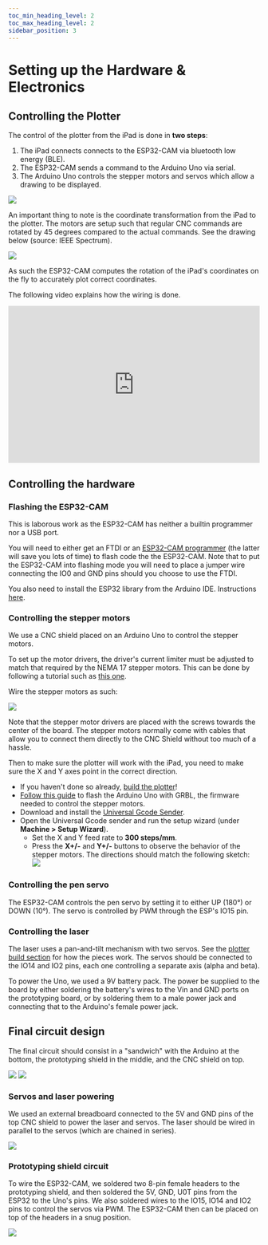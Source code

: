 ```yaml
---
toc_min_heading_level: 2
toc_max_heading_level: 2
sidebar_position: 3
---
```


# Setting up the Hardware & Electronics


## Controlling the Plotter 

The control of the plotter from the iPad is done in **two steps**:

1. The iPad connects connects to the ESP32-CAM via bluetooth low energy (BLE).
2. The ESP32-CAM sends a command to the Arduino Uno via serial.
3. The Arduino Uno controls the stepper motors and servos which allow a drawing to be displayed.

![](https://hackmd.io/_uploads/BJyiK4D82.png)

An important thing to note is the coordinate transformation from the iPad to the plotter. The motors are setup such that regular CNC commands are rotated by 45 degrees compared to the actual commands. See the drawing below (source: IEEE Spectrum).

![](https://spectrum.ieee.org/media-library/illustration-of-the-belt-motors-of-the-minikit.jpg?id=25592291&width=1580&quality=80)

As such the ESP32-CAM computes the rotation of the iPad's coordinates on the fly to accurately plot correct coordinates.

The following video explains how the wiring is done.

<iframe width="100%" height="315" src="https://www.youtube.com/embed/JmbGPZT9-pE" title="YouTube video player" frameborder="0" allow="accelerometer; autoplay; clipboard-write; encrypted-media; gyroscope; picture-in-picture; web-share" allowfullscreen></iframe>

## Controlling the hardware

### Flashing the ESP32-CAM
This is laborous work as the ESP32-CAM has neither a builtin programmer nor a USB port. 

You will need to either get an FTDI or an [ESP32-CAM programmer](https://bitluni.net/camprog) (the latter will save you lots of time) to flash code the the ESP32-CAM. Note that to put the ESP32-CAM into flashing mode you will need to place a jumper wire connecting the IO0 and GND pins should you choose to use the FTDI.

You also need to install the ESP32 library from the Arduino IDE. Instructions [here](https://randomnerdtutorials.com/installing-the-esp32-board-in-arduino-ide-windows-instructions/).

### Controlling the stepper motors

We use a CNC shield placed on an Arduino Uno to control the stepper motors.

To set up the motor drivers, the driver's current limiter must be adjusted to match that required by the NEMA 17 stepper motors. This can be done by following a tutorial such as [this one](https://www.youtube.com/watch?v=VyHhRsN7Wr0).

Wire the stepper motors as such:


![](https://hackmd.io/_uploads/ByA9CcuL2.png)

Note that the stepper motor drivers are placed with the screws towards the center of the board. The stepper motors normally come with cables that allow you to connect them directly to the CNC Shield without too much of a hassle.

Then to make sure the plotter will work with the iPad, you need to make sure the X and Y axes point in the correct direction. 
- If you haven't done so already, [build the plotter](/docs/build)!
- [Follow this guide](https://github.com/gnea/grbl/wiki/Flashing-Grbl-to-an-Arduino) to flash the Arduino Uno with GRBL, the firmware needed to control the stepper motors.
- Download and install the [Universal Gcode Sender](https://winder.github.io/ugs_website/download/).
- Open the Universal Gcode sender and run the setup wizard (under **Machine > Setup Wizard**).
    - Set the X and Y feed rate to **300 steps/mm**.
    - Press the **X+/-** and **Y+/-** buttons to observe the behavior of the stepper motors. The directions should match the following sketch:
    ![](https://hackmd.io/_uploads/Sk8OjJYLn.png)


### Controlling the pen servo

The ESP32-CAM controls the pen servo by setting it to either UP (180°) or DOWN (10°). The servo is controlled by PWM through the ESP's IO15 pin.

### Controlling the laser

The laser uses a pan-and-tilt mechanism with two servos. See the [plotter build section](/docs/build) for how the pieces work. The servos should be connected to the IO14 and IO2 pins, each one controlling a separate axis (alpha and beta).

To power the Uno, we used a 9V battery pack. The power be supplied to the board by either soldering the battery's wires to the Vin and GND ports on the prototyping board, or by soldering them to a male power jack and connecting that to the Arduino's female power jack.

## Final circuit design

The final circuit should consist in a "sandwich" with the Arduino at the bottom, the prototyping shield in the middle, and the CNC shield on top.

![](https://hackmd.io/_uploads/HJ4BwsdL2.jpg)
![](https://hackmd.io/_uploads/S1DBwj_I2.jpg)



### Servos and laser powering

We used an external breadboard connected to the 5V and GND pins of the top CNC shield to power the laser and servos. The laser should be wired in parallel to the servos (which are chained in series).

![](https://hackmd.io/_uploads/B1dWSouI3.png)


### Prototyping shield circuit

To wire the ESP32-CAM, we soldered two 8-pin female headers to the prototyping shield, and then soldered the 5V, GND, U0T pins from the ESP32 to the Uno's pins. We also soldered wires to the IO15, IO14 and IO2 pins to control the servos via PWM. The ESP32-CAM then can be placed on top of the headers in a snug position.

![](https://hackmd.io/_uploads/Sk3mZiuUh.png)

